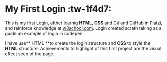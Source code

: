 # My First Login :tw-1f4d7:

This is my first Login, afther learnig **HTML**, **CSS** and Git and GitHub in [Platzi](http://platzi.com "Platzi"), and reinforce knowledge at [w3school.com](https://www.w3schools.com/ "w3school.com"). Login created scrath taking as a guide an example of login in codepen.

I have use** HTML **to create the login structure and **CSS** to style the **HTML** structure.
Achievements to highlight of this first project are the visual effect seen of the page.
